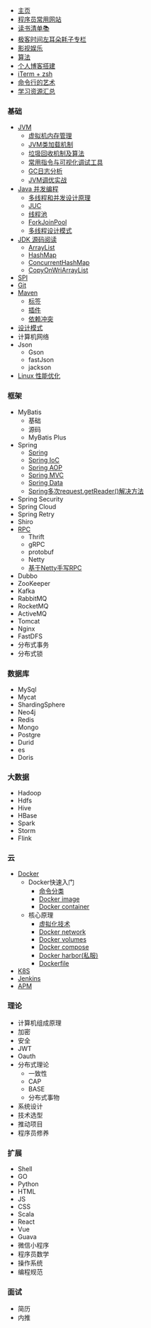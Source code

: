 * [主页](/)
* [程序员常用网站](pages/head/website)
* [读书清单📚](pages/book)
* [极客时间左耳朵耗子专栏](pages/head/list)
* [影视娱乐](pages/head/video)
* [算法](pages/head/algorithm)
* [个人博客搭建](pages/head/blog)
* [iTerm + zsh](pages/head/zsh)
* [命令行的艺术](pages/linux/command)
* [学习资源汇总](pages/head/source)

### 基础

* [JVM](pages/jvm/)
  * [虚拟机内存管理](pages/jvm/storage)
  * [JVM类加载机制](pages/jvm/class)
  * [垃圾回收机制及算法](pages/jvm/garbage)
  * [常用指令与可视化调试工具](pages/jvm/tools)
  * [GC日志分析](pages/jvm/log)
  * [JVM调优实战](pages/jvm/action)
* [Java 并发编程]()
  * [多线程和并发设计原理]()
  * [JUC]()
  * [线程池]()
  * [ForkJoinPool]()
  * [多线程设计模式]()
* [JDK 源码阅读]()
  * [ArrayList]()
  * [HashMap]()
  * [ConcurrentHashMap]()
  * [CopyOnWriArrayList]()
* [SPI](pages/java/spi)
* [Git](pages/java/git)
* [Maven]()
  * [标签]()
  * [插件]()
  * [依赖冲突]()
* [设计模式](pages/design/)
* 计算机网络
* Json
  * Gson
  * fastJson
  * jackson
* [Linux 性能优化](pages/linux/)

### 框架

* MyBatis
  * 基础
  * 源码
  * MyBatis Plus
* Spring
  * [Spring](pages/spring/)
  * [Spring IoC](pages/wait)
  * [Spring AOP](pages/wait)
  * [Spring MVC](pages/wait)
  * [Spring Data](pages/wait)
  * [Spring多次request.getReader()解决方法](pages/spring/request)
* Spring Security
* Spring Cloud
* Spring Retry
* Shiro
* [RPC](pages/rpc/rpc)
  * Thrift
  * gRPC
  * protobuf
  * Netty
  * [基于Netty手写RPC](pages/rpc/netty-rpc)
* Dubbo
* ZooKeeper
* Kafka
* RabbitMQ
* RocketMQ
* ActiveMQ
* Tomcat
* Nginx
* FastDFS
* 分布式事务
* 分布式锁

### 数据库

* MySql
* Mycat
* ShardingSphere
* Neo4j
* Redis
* Mongo
* Postgre
* Durid
* es
* Doris

### 大数据

* Hadoop
* Hdfs
* Hive
* HBase
* Spark
* Storm
* Flink

### 云

* [Docker](pages/docker/)
  * Docker快速入门
    * [命令分类](pages/docker/command)
    * [Docker image](pages/docker/image)
    * [Docker container](pages/docker/container)
  * 核心原理
    * [虚拟化技术](pages/docker/virtual)
    * [Docker network](pages/docker/network)
    * [Docker volumes](pages/docker/volumes)
    * [Docker compose](pages/docker/compose)
    * [Docker harbor(私服)](pages/docker/harbor)
    * [Dockerfile](pages/docker/dockerfile)
* [K8S](pages/docker/)
* [Jenkins](pages/docker/)
* [APM](pages/docker/)

### 理论

* 计算机组成原理
* 加密
* 安全
* JWT
* Oauth
* 分布式理论
  * 一致性
  * CAP
  * BASE
  * 分布式事物
* 系统设计
* 技术选型
* 推动项目
* 程序员修养

### 扩展

* Shell
* GO
* Python
* HTML
* JS
* CSS
* Scala
* React
* Vue
* Guava
* 微信小程序
* 程序员数学
* 操作系统
* 编程规范

### 面试

* 简历
* 内推

[comment]: <> (* 字节)

[comment]: <> (* 阿里)

[comment]: <> (* 腾讯)

[comment]: <> (* 美团)

[comment]: <> (* 京东)

[comment]: <> (* 华为)

[comment]: <> (* 百度)

[comment]: <> (* 小米)

[comment]: <> (* 拼多多)

[comment]: <> (* 快手)

[comment]: <> (* 脉脉)

[comment]: <> (* 知乎)

[comment]: <> (* 陌陌)

[comment]: <> (* 网易)
